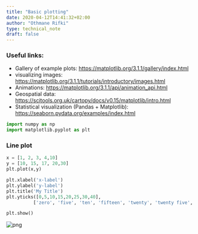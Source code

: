 ```yaml
---
title: "Basic plotting"
date: 2020-04-12T14:41:32+02:00
author: "Othmane Rifki"
type: technical_note
draft: false
---
```

### Useful links:
- Gallery of example plots: https://matplotlib.org/3.1.1/gallery/index.html
- visualizing images: https://matplotlib.org/3.1.1/tutorials/introductory/images.html
- Animations: https://matplotlib.org/3.1.1/api/animation_api.html
- Geospatial data: https://scitools.org.uk/cartopy/docs/v0.15/matplotlib/intro.html
- Statistical visualization (Pandas + Matplotlib): https://seaborn.pydata.org/examples/index.html


```python
import numpy as np
import matplotlib.pyplot as plt
```

### Line plot


```python
x = [1, 2, 3, 4,10]
y = [10, 15, 17, 20,30]
plt.plot(x,y)

plt.xlabel('x-label')
plt.ylabel('y-label')
plt.title('My Title')
plt.yticks([0,5,10,15,20,25,30,40],
          ['zero', 'five', 'ten', 'fifteen', 'twenty', 'twenty five', 'thirty', 'fourty'])

plt.show()
```


    
![png](basicplot_4_0.png)
    



```python

```

